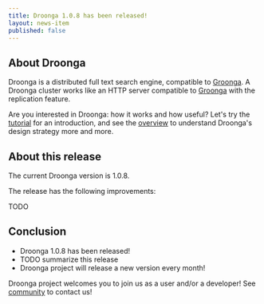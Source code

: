 ```yaml
---
title: Droonga 1.0.8 has been released!
layout: news-item
published: false
---
```


## About Droonga

Droonga is a distributed full text search engine, compatible to [Groonga][groonga].
A Droonga cluster works like an HTTP server compatible to [Groonga][groonga] with the replication feature.

Are you interested in Droonga: how it works and how useful?
Let's try the [tutorial][] for an introduction, and see the [overview][] to understand Droonga's design strategy more and more.

## About this release

The current Droonga version is 1.0.8.

The release has the following improvements:

TODO

## Conclusion

 * Droonga 1.0.8 has been released!
 * TODO summarize this release
 * Droonga project will release a new version every month!

Droonga project welcomes you to join us as a user and/or a developer! See [community][] to contact us!

  [community]: /community/
  [overview]: /overview/
  [tutorial]: /tutorial/groonga/
  [groonga]: http://groonga.org/
